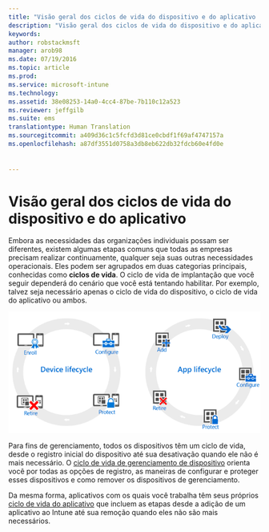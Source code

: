 ```yaml
---
title: "Visão geral dos ciclos de vida do dispositivo e do aplicativo | Microsoft Intune"
description: "Visão geral dos ciclos de vida do dispositivo e do aplicativo com o Intune."
keywords: 
author: robstackmsft
manager: arob98
ms.date: 07/19/2016
ms.topic: article
ms.prod: 
ms.service: microsoft-intune
ms.technology: 
ms.assetid: 38e08253-14a0-4cc4-87be-7b110c12a523
ms.reviewer: jeffgilb
ms.suite: ems
translationtype: Human Translation
ms.sourcegitcommit: a409d36c1c5fcfd3d81ce0cbdf1f69af4747157a
ms.openlocfilehash: a87df3551d0758a3db8eb622db32fdcb60e4fd0e


---
```


# Visão geral dos ciclos de vida do dispositivo e do aplicativo

Embora as necessidades das organizações individuais possam ser diferentes, existem algumas etapas comuns que todas as empresas precisam realizar continuamente, qualquer seja suas outras necessidades operacionais. Eles podem ser agrupados em duas categorias principais, conhecidas como **ciclos de vida**. O ciclo de vida de implantação que você seguir dependerá do cenário que você está tentando habilitar. Por exemplo, talvez seja necessário apenas o ciclo de vida do dispositivo, o ciclo de vida do aplicativo ou ambos.

![O ciclo de vida do aplicativo e MDM](./media/device-app-lifecycle.png "mobile device and app lifecycles")

Para fins de gerenciamento, todos os dispositivos têm um ciclo de vida, desde o registro inicial do dispositivo até sua desativação quando ele não é mais necessário. O [ciclo de vida de gerenciamento de dispositivo](overview-of-device-lifecycle-in-microsoft-intune.md) orienta você por todas as opções de registro, as maneiras de configurar e proteger esses dispositivos e como remover os dispositivos de gerenciamento.

Da mesma forma, aplicativos com os quais você trabalha têm seus próprios [ciclo de vida do aplicativo](overview-of-app-lifecycle-in-microsoft-intune.md) que incluem as etapas desde a adição de um aplicativo ao Intune até sua remoção quando eles não são mais necessários.



<!--HONumber=Jul16_HO3-->



